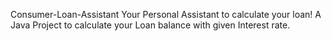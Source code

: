 Consumer-Loan-Assistant 
Your Personal Assistant to calculate your loan! A Java Project to calculate your Loan balance with given Interest rate.
